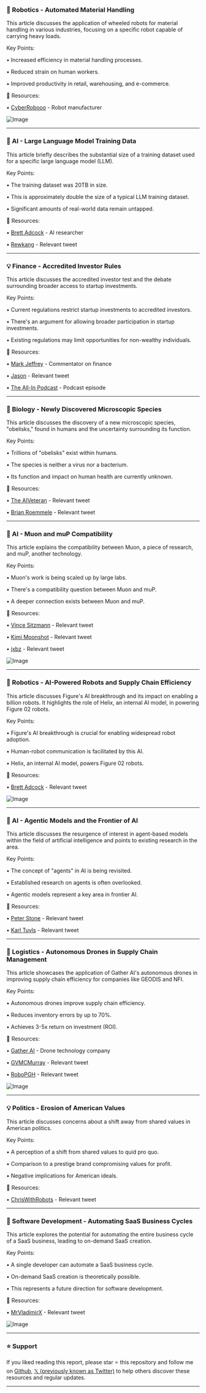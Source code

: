### 🤖 Robotics - Automated Material Handling

This article discusses the application of wheeled robots for material handling in various industries, focusing on a specific robot capable of carrying heavy loads.

Key Points:

• Increased efficiency in material handling processes.


• Reduced strain on human workers.


• Improved productivity in retail, warehousing, and e-commerce.


🔗 Resources:

• [CyberRobooo](https://x.com/CyberRobooo) -  Robot manufacturer


![Image](https://pbs.twimg.com/amplify_video_thumb/1896022680304041984/img/EVa5R8-hIKvlot96.jpg)


---

### 🤖 AI - Large Language Model Training Data

This article briefly describes the substantial size of a training dataset used for a specific large language model (LLM).

Key Points:

• The training dataset was 20TB in size.


• This is approximately double the size of a typical LLM training dataset.


•  Significant amounts of real-world data remain untapped.


🔗 Resources:

• [Brett Adcock](https://x.com/adcock_brett) -  AI researcher


• [Rewkang](https://x.com/Rewkang) -  Relevant tweet


---

### 💡 Finance - Accredited Investor Rules

This article discusses the accredited investor test and the debate surrounding broader access to startup investments.

Key Points:

• Current regulations restrict startup investments to accredited investors.


•  There's an argument for allowing broader participation in startup investments.


•  Existing regulations may limit opportunities for non-wealthy individuals.


🔗 Resources:

• [Mark Jeffrey](https://x.com/markjeffrey) - Commentator on finance


• [Jason](https://x.com/Jason) -  Relevant tweet


• [The All-In Podcast](https://x.co/theallinpod/status/1895664514374262965) -  Podcast episode


---

### 🤖 Biology - Newly Discovered Microscopic Species

This article discusses the discovery of a new microscopic species, "obelisks," found in humans and the uncertainty surrounding its function.

Key Points:

•  Trillions of "obelisks" exist within humans.


•  The species is neither a virus nor a bacterium.


•  Its function and impact on human health are currently unknown.


🔗 Resources:

• [The AIVeteran](https://x.com/TheAIVeteran) -  Relevant tweet


• [Brian Roemmele](https://x.com/BrianRoemmele) - Relevant tweet


---

### 🤖 AI - Muon and muP Compatibility

This article explains the compatibility between Muon, a piece of research, and muP, another technology.


Key Points:

•  Muon's work is being scaled up by large labs.


•  There's a compatibility question between Muon and muP.


•  A deeper connection exists between Muon and muP.

🔗 Resources:

• [Vince Sitzmann](https://x.com/vincesitzmann) -  Relevant tweet


• [Kimi Moonshot](https://x.com/Kimi_Moonshot) -  Relevant tweet


• [jxbz](https://x.com/jxbz) - Relevant tweet


![Image](https://pbs.twimg.com/media/Gk-Tx__XUAAL7WO?format=jpg&name=small)


---

### 🤖 Robotics - AI-Powered Robots and Supply Chain Efficiency

This article discusses Figure's AI breakthrough and its impact on enabling a billion robots.  It highlights the role of Helix, an internal AI model, in powering Figure 02 robots.

Key Points:

• Figure's AI breakthrough is crucial for enabling widespread robot adoption.


•  Human-robot communication is facilitated by this AI.


•  Helix, an internal AI model, powers Figure 02 robots.


🔗 Resources:

• [Brett Adcock](https://x.com/adcock_brett) -  Relevant tweet


![Image](https://pbs.twimg.com/amplify_video_thumb/1895957878135312384/img/UYCV0o7dmJITdwa4.jpg)


---

### 🤖 AI - Agentic Models and the Frontier of AI

This article discusses the resurgence of interest in agent-based models within the field of artificial intelligence and points to existing research in the area.

Key Points:

•  The concept of "agents" in AI is being revisited.


•  Established research on agents is often overlooked.


•  Agentic models represent a key area in frontier AI.


🔗 Resources:

• [Peter Stone](https://x.com/PeterStone_TX) -  Relevant tweet


• [Karl Tuyls](https://x.com/karl_tuyls) -  Relevant tweet



---

### 🚀  Logistics - Autonomous Drones in Supply Chain Management

This article showcases the application of Gather AI's autonomous drones in improving supply chain efficiency for companies like GEODIS and NFI.

Key Points:

•  Autonomous drones improve supply chain efficiency.


•  Reduces inventory errors by up to 70%.


•  Achieves 3-5x return on investment (ROI).


🔗 Resources:

• [Gather AI](https://x.com/gather_ai) -  Drone technology company


• [GVMCMurray](https://x.com/gvmcmurray) - Relevant tweet


• [RoboPGH](https://x.com/RoboPGH) - Relevant tweet


![Image](https://pbs.twimg.com/media/Gk-ZBD2WEAAiHiM?format=jpg&name=small)


---

### 💡 Politics -  Erosion of American Values

This article discusses concerns about a shift away from shared values in American politics.

Key Points:

• A perception of a shift from shared values to quid pro quo.


•  Comparison to a prestige brand compromising values for profit.


• Negative implications for American ideals.


🔗 Resources:


• [ChrisWithRobots](https://x.com/ChrisWithRobots) - Relevant tweet



---

### 🚀 Software Development - Automating SaaS Business Cycles

This article explores the potential for automating the entire business cycle of a SaaS business, leading to on-demand SaaS creation.

Key Points:

•  A single developer can automate a SaaS business cycle.


•  On-demand SaaS creation is theoretically possible.


•  This represents a future direction for software development.


🔗 Resources:


• [MrVladimirX](https://x.com/MrVladimirX) -  Relevant tweet


![Image](https://pbs.twimg.com/media/Gk-Bo_5WoAAc_l7?format=png&name=small)


---

### ⭐️ Support

If you liked reading this report, please star ⭐️ this repository and follow me on [Github](https://github.com/Drix10), [𝕏 (previously known as Twitter)](https://x.com/DRIX_10_) to help others discover these resources and regular updates.

---